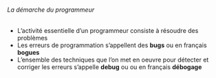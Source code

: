 ######  La démarche du programmeur

* L’activité essentielle d’un programmeur consiste à résoudre des problèmes
* Les erreurs de programmation s’appellent des **bugs** ou en français **bogues**
* L’ensemble des techniques que l’on met en oeuvre pour  détecter et corriger les erreurs s’appelle **debug** ou ou en français **débogage**